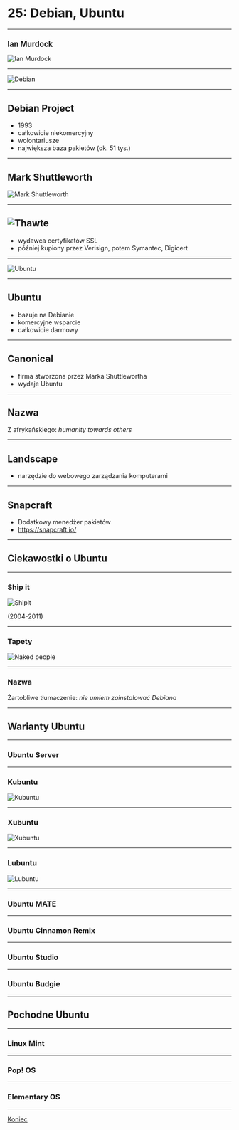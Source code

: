 # 25: Debian, Ubuntu
------
## Ian Murdock

![Ian Murdock](img/ian-murdock.jpg) <!-- .element: style="height: 60vh;" -->
<style> #ian-murdock { font-size: 1.2em; } </style>

---
<!-- .slide: data-background="#eee" -->
![Debian](img/debian.png)

---
<!-- .slide: data-autofragments -->
## Debian Project

- 1993
- całkowicie niekomercyjny
- wolontariusze
- największa baza pakietów (ok. 51 tys.)

------
## Mark Shuttleworth

![Mark Shuttleworth](img/mark-shuttleworth.jpg) <!-- .element: style="height: 60vh;" -->

---
<!-- .slide: data-autofragments -->
## ![Thawte](img/thawte.png)

- wydawca certyfikatów SSL
- później kupiony przez Verisign, potem Symantec, Digicert

---
<!-- .slide: data-background="#eee" -->
![Ubuntu](img/ubuntu.png)

---
<!-- .slide: data-autofragments -->
## Ubuntu

- bazuje na Debianie
- komercyjne wsparcie
- całkowicie darmowy

---
<!-- .slide: data-autofragments -->
## Canonical

- firma stworzona przez Marka Shuttlewortha
- wydaje Ubuntu

---
## Nazwa

Z afrykańskiego: *humanity towards others*

---
## Landscape

- narzędzie do webowego zarządzania komputerami

---
## Snapcraft

- Dodatkowy menedżer pakietów
- <https://snapcraft.io/>

------
## Ciekawostki o Ubuntu
---
### Ship it

![Shipit](img/shipit.jpg)

(2004-2011)

---
### Tapety

![Naked people](img/ubuntu-naked-people.png)

---
### Nazwa

Żartobliwe tłumaczenie: *nie umiem zainstalować Debiana*

------
## Warianty Ubuntu

---
### Ubuntu Server

---
### Kubuntu

![Kubuntu](img/kubuntu-kde.png)

---
### Xubuntu

![Xubuntu](img/xubuntu-xfce.png)

---
### Lubuntu

![Lubuntu](img/lubuntu.png)

---
### Ubuntu MATE

---
### Ubuntu Cinnamon Remix

---
### Ubuntu Studio

---
### Ubuntu Budgie

------
## Pochodne Ubuntu

---
### Linux Mint

---
### Pop! OS

---
### Elementary OS

------
[Koniec](./)
